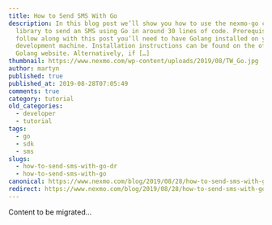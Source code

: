 ```yaml
---
title: How to Send SMS With Go
description: In this blog post we’ll show you how to use the nexmo-go client
  library to send an SMS using Go in around 30 lines of code. Prerequisites To
  follow along with this post you’ll need to have Golang installed on your
  development machine. Installation instructions can be found on the official
  Golang website. Alternatively, if […]
thumbnail: https://www.nexmo.com/wp-content/uploads/2019/08/TW_Go.jpg
author: martyn
published: true
published_at: 2019-08-28T07:05:49
comments: true
category: tutorial
old_categories:
  - developer
  - tutorial
tags:
  - go
  - sdk
  - sms
slugs:
  - how-to-send-sms-with-go-dr
  - how-to-send-sms-with-go
canonical: https://www.nexmo.com/blog/2019/08/28/how-to-send-sms-with-go-dr
redirect: https://www.nexmo.com/blog/2019/08/28/how-to-send-sms-with-go-dr
---
```

Content to be migrated...